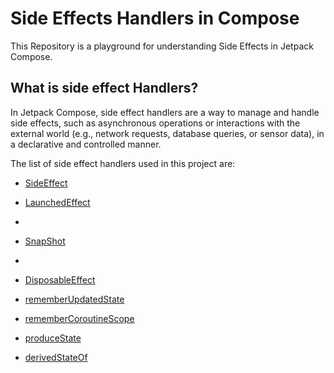 # Side Effects Handlers in Compose
This Repository is a playground for understanding Side Effects in Jetpack Compose. 
## What is side effect Handlers?

In Jetpack Compose, side effect handlers are a way to manage and handle side effects, such as asynchronous operations or interactions with the external world (e.g., network requests, database queries, or sensor data), in a declarative and controlled manner.

The list of side effect handlers used in this project are:

* [SideEffect](https://developer.android.com/jetpack/compose/side-effects#sideeffect-publish)

* [LaunchedEffect](https://developer.android.com/jetpack/compose/side-effects#launchedeffect)
* 
* [SnapShot](https://developer.android.com/jetpack/compose/side-effects#snapshotFlow)
* 
* [DisposableEffect](https://developer.android.com/jetpack/compose/side-effects#disposableeffect)

* [rememberUpdatedState](https://developer.android.com/jetpack/compose/side-effects#rememberupdatedstate)

* [rememberCoroutineScope](https://developer.android.com/jetpack/compose/side-effects#remembercoroutinescope)

* [produceState](https://developer.android.com/jetpack/compose/side-effects#producestate)

* [derivedStateOf](https://developer.android.com/jetpack/compose/side-effects#derivedstateof)
    